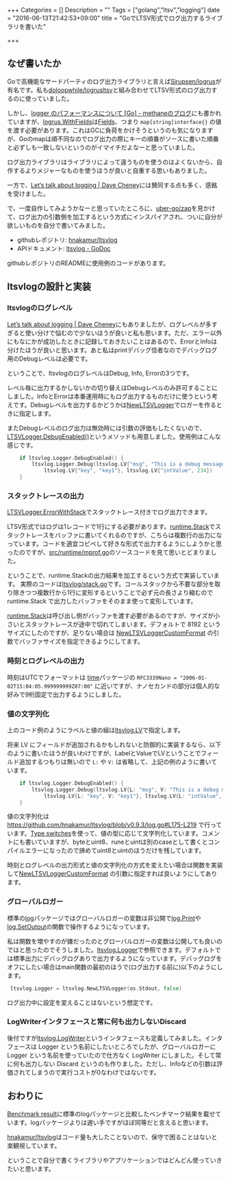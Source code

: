 +++
Categories = []
Description = ""
Tags = ["golang","ltsv","logging"]
date = "2016-06-13T21:42:53+09:00"
title = "GoでLTSV形式でログ出力するライブラリを書いた"

+++
## なぜ書いたか
Goで高機能なサードパーティのログ出力ライブラリと言えば[Sirupsen/logrus](https://github.com/Sirupsen/logrus)が有名です。私も[doloopwhile/logrusltsv](https://github.com/doloopwhile/logrusltsv)と組み合わせてLTSV形式のログ出力するのに使っていました。

しかし、[logger のパフォーマンスについて \[Go\] - methaneのブログ](http://methane.hatenablog.jp/entry/2015/09/17/logger_%E3%81%AE%E3%83%91%E3%83%95%E3%82%A9%E3%83%BC%E3%83%9E%E3%83%B3%E3%82%B9%E3%81%AB%E3%81%A4%E3%81%84%E3%81%A6_%5BGo%5D)にも書かれていますが、[logrus.WithFields](https://godoc.org/github.com/Sirupsen/logrus#WithFields)は[Fields](https://godoc.org/github.com/Sirupsen/logrus#Fields)、つまり `map[string]interface{}` の値を渡す必要があります。これはGCに負荷をかけそうというのも気になりますが、Goのmapは順不同なのでログ出力の際にキーの順番がソースに書いた順番と必ずしも一致しないというのがイマイチだよなーと思っていました。

ログ出力ライブラリはライブラリによって違うものを使うのはよくないから、自作するよりメジャーなものを使うほうが良いと自重する思いもありました。

一方で、[Let’s talk about logging | Dave Cheney](http://dave.cheney.net/2015/11/05/lets-talk-about-logging)には賛同する点も多く、感銘を受けました。

で、一度自作してみようかなーと思っていたところに、[uber-go/zap](https://github.com/uber-go/zap)を見かけて、ログ出力の引数側を加工するという方式にインスパイアされ、ついに自分が欲しいものを自分で書いてみました。

* githubレポジトリ: [hnakamur/ltsvlog](https://github.com/hnakamur/ltsvlog)
* APIドキュメント: [ltsvlog - GoDoc](https://godoc.org/github.com/hnakamur/ltsvlog)

githubレポジトリのREADMEに使用例のコードがあります。

## ltsvlogの設計と実装

### ltsvlogのログレベル

[Let’s talk about logging | Dave Cheney](http://dave.cheney.net/2015/11/05/lets-talk-about-logging)にもありましたが、ログレベルが多すぎると使い分けで悩むので少ないほうが良いと私も思います。ただ、エラー以外にもなにかが成功したときに記録しておきたいことはあるので、ErrorとInfoは分けたほうが良いと思います。あと私はprintデバッグ信者なのでデバッグログ用のDebugレベルは必要です。

ということで、ltsvlogのログレベルはDebug, Info, Errorの3つです。

レベル毎に出力するかしないかの切り替えはDebugレベルのみ許可することにしました。InfoとErrorは本番運用時にもログ出力するものだけに使うという考えです。Debugレベルを出力するかどうかは[NewLTSVLogger](https://godoc.org/github.com/hnakamur/ltsvlog#NewLTSVLogger)でロガーを作るときに指定します。

またDebugレベルのログ出力は無効時には引数の評価もしたくないので、 [LTSVLogger.DebugEnabled()](https://godoc.org/github.com/hnakamur/ltsvlog#LTSVLogger.DebugEnabled)というメソッドも用意しました。使用例はこんな感じです。

```go
    if ltsvlog.Logger.DebugEnabled() {
        ltsvlog.Logger.Debug(ltsvlog.LV{"msg", "This is a debug message"},
            ltsvlog.LV{"key", "key1"}, ltsvlog.LV{"intValue", 234})
    }
```

### スタックトレースの出力
[LTSVLogger.ErrorWithStack](https://godoc.org/github.com/hnakamur/ltsvlog#LTSVLogger.ErrorWithStack)でスタックトレース付きでログ出力できます。

LTSV形式ではログは1レコードで1行にする必要があります。[runtime.Stack](https://golang.org/pkg/runtime/#Stack)でスタックトレースをバッファに書いてくれるのですが、こちらは複数行の出力になっています。コードを適宜コピペして好きな形式で出力するようにしようかと思ったのですが、[src/runtime/mprof.go](https://golang.org/src/runtime/mprof.go?s=16037:16073#L574)のソースコードを見て思いとどまりました。

ということで、runtime.Stackの出力結果を加工するという方式で実装しています。
実際のコードは[ltsvlog/stack.go](https://github.com/hnakamur/ltsvlog/blob/v0.9.3/stack.go#L13-L60)です。コールスタックから不要な部分を取り除きつつ複数行から1行に変形するということで必ず元の長さより縮むので runtime.Stack で出力したバッファをそのまま使って変形しています。

[runtime.Stack](https://golang.org/pkg/runtime/#Stack)は呼び出し側がバッファを渡す必要があるのですが、サイズが小さいとスタックトレースが途中で切れてしまいます。デフォルトで 8192 というサイズにしたのですが、足りない場合は [NewLTSVLoggerCustomFormat](https://godoc.org/github.com/hnakamur/ltsvlog#NewLTSVLoggerCustomFormat) の引数でバッファサイズを指定できるようにしてます。

### 時刻とログレベルの出力
時刻はUTCでフォーマットは [time](https://golang.org/pkg/time/#pkg-constants)パッケージの `RFC3339Nano = "2006-01-02T15:04:05.999999999Z07:00"` に近いですが、ナノセカンドの部分は個人的な好みで9桁固定で出力するようにしました。

### 値の文字列化
上のコード例のようにラベルと値の組は[ltsvlog.LV](https://godoc.org/github.com/hnakamur/ltsvlog#LV)で指定します。

将来 LV にフィールドが追加されるかもしれないと防御的に実装するなら、以下のように書いたほうが良いわけですが、LabelとValueでLVということでフィールド追加するつもりは無いので `L:` や `V:` は省略して、上記の例のように書いています。

```go
    if ltsvlog.Logger.DebugEnabled() {
        ltsvlog.Logger.Debug(ltsvlog.LV{L: "msg", V: "This is a debug message"},
            ltsvlog.LV{L: "key", V: "key1"}, ltsvlog.LV{L: "intValue", V: 234})
    }
```

値の文字列化は https://github.com/hnakamur/ltsvlog/blob/v0.9.3/log.go#L175-L219 で行っています。[Type switches](https://golang.org/ref/spec#Type_switches)を使って、値の型に応じて文字列化しています。コメントにも書いていますが、byteとuint8、runeとuintは別のcaseとして書くとコンパイルエラーになったので諦めてuint8とuintのほうだけを残しています。

時刻とログレベルの出力形式と値の文字列化の方式を変えたい場合は関数を実装して[NewLTSVLoggerCustomFormat](https://godoc.org/github.com/hnakamur/ltsvlog#NewLTSVLoggerCustomFormat) の引数に指定すれば良いようにしてあります。

### グローバルロガー
標準の[log](https://golang.org/pkg/log/)パッケージではグローバルロガーの変数は非公開で[log.Print](https://golang.org/pkg/log/#Print)や[log.SetOutput](https://golang.org/pkg/log/#SetOutput)の関数で操作するようになっています。

私は関数を増やすのが嫌だったのとグローバルロガーの変数は公開しても良いのではと思ったのでそうしました。[ltsvlog.Logger](https://godoc.org/github.com/hnakamur/ltsvlog#pkg-variables)で参照できます。デフォルトでは標準出力にデバッグログありで出力するようになっています。デバッグログをオフにしたい場合はmain関数の最初のほうで(ログ出力する前に)以下のようにします。

```go
 ltsvlog.Logger = ltsvlog.NewLTSVLogger(os.Stdout, false)
```

ログ出力中に設定を変えることはないという想定です。

### LogWriterインタフェースと常に何も出力しないDiscard

後付ですが[ltsvlog.LogWriter](https://godoc.org/github.com/hnakamur/ltsvlog#LogWriter)というインタフェースも定義してみました。インタフェースは Logger という名前にしたいところでしたが、グローバルロガーに Logger という名前を使っていたので仕方なく LogWriter にしました。そして常に何も出力しない Discard というのも作りました。ただし、Infoなどの引数は評価されてしまうので実行コストが0なわけではないです。


## おわりに
[Benchmark result](https://github.com/hnakamur/ltsvlog#benchmark-result)に標準のlogパッケージと比較したベンチマーク結果を載せています。logパッケージよりは遅い手ですがほぼ同等だと言えると思います。

[hnakamur/ltsvlog](https://github.com/hnakamur/ltsvlog)はコード量も大したことないので、保守で困ることはないと楽観視しています。

ということで自分で書くライブラリやアプリケーションではどんどん使っていきたいと思います。
